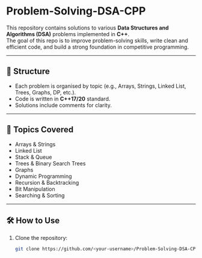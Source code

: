 # Problem-Solving-DSA-CPP

This repository contains solutions to various **Data Structures and Algorithms (DSA)** problems implemented in **C++**.  
The goal of this repo is to improve problem-solving skills, write clean and efficient code, and build a strong foundation in competitive programming.

---

## 📂 Structure
- Each problem is organised by topic (e.g., Arrays, Strings, Linked List, Trees, Graphs, DP, etc.).
- Code is written in **C++17/20** standard.
- Solutions include comments for clarity.

---

## 🚀 Topics Covered
- Arrays & Strings
- Linked List
- Stack & Queue
- Trees & Binary Search Trees
- Graphs
- Dynamic Programming
- Recursion & Backtracking
- Bit Manipulation
- Searching & Sorting

---

## 🛠️ How to Use
1. Clone the repository:
   ```bash
   git clone https://github.com/<your-username>/Problem-Solving-DSA-CPP.git
